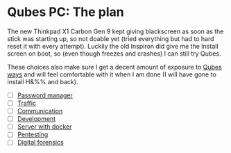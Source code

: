 # Qubes PC: The plan

The new Thinkpad X1 Carbon Gen 9 kept giving blackscreen as soon as the stick was starting up, so not doable yet (tried everything but had to hard reset it with every attempt). Luckily the old Inspiron did give me the Install screen on boot, so (even though freezes and crashes) I can still try Qubes.

These choices also make sure I get a decent amount of exposure to [Qubes ways](https://www.qubes-os.org/doc/) and will feel comfortable with it when I am done (I will have gone to install H&%% and back).

- [ ] [Password manager](Password-manager.md)
- [ ] [Traffic](Traffic.md)
- [ ] [Communication](Communication.md)
- [ ] [Development](Development.md)
- [ ] [Server with docker](Server-with-docker.md)
- [ ] [Pentesting](Pentesting.md)
- [ ] [Digital forensics](Digital-forensics.md)